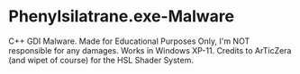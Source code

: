 # Phenylsilatrane.exe-Malware
C++ GDI Malware. Made for Educational Purposes Only, I'm NOT responsible for any damages. Works in Windows XP-11. Credits to ArTicZera (and wipet of course) for the HSL Shader System.
